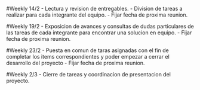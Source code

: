 #Weekly 14/2 - Lectura y revision de entregables. - Division de tareas a realizar para cada integrante del equipo. - Fijar fecha de proxima reunion.

#Weekly 19/2 - Exposicion de avances y consultas de dudas particulares de las tareas de cada integrante para encontrar una solucion en equipo. - Fijar fecha de proxima reunion.

#Weekly 23/2 - Puesta en comun de taras asignadas con el fin de completar los items correspondientes y poder empezar a cerrar el desarrollo del proyecto - Fijar fecha de proxima reunion.

#Weekly 2/3 - Cierre de tareas y coordinacion de presentacion del proyecto.
